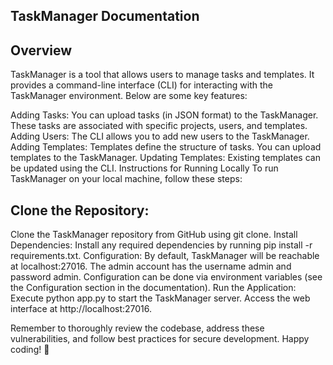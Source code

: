 ## TaskManager Documentation
## Overview
TaskManager is a tool that allows users to manage tasks and templates. It provides a command-line interface (CLI) for interacting with the TaskManager environment. Below are some key features:

Adding Tasks: You can upload tasks (in JSON format) to the TaskManager. These tasks are associated with specific projects, users, and templates.
Adding Users: The CLI allows you to add new users to the TaskManager.
Adding Templates: Templates define the structure of tasks. You can upload templates to the TaskManager.
Updating Templates: Existing templates can be updated using the CLI.
Instructions for Running Locally
To run TaskManager on your local machine, follow these steps:

## Clone the Repository:
Clone the TaskManager repository from GitHub using git clone.
Install Dependencies:
Install any required dependencies by running pip install -r requirements.txt.
Configuration:
By default, TaskManager will be reachable at localhost:27016.
The admin account has the username admin and password admin.
Configuration can be done via environment variables (see the Configuration section in the documentation).
Run the Application:
Execute python app.py to start the TaskManager server.
Access the web interface at http://localhost:27016.

Remember to thoroughly review the codebase, address these vulnerabilities, and follow best practices for secure development. Happy coding! 🚀
